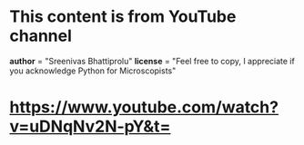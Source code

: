 # This content is from YouTube channel 
__author__ = "Sreenivas Bhattiprolu"
__license__ = "Feel free to copy, I appreciate if you acknowledge Python for Microscopists"

# https://www.youtube.com/watch?v=uDNqNv2N-pY&t=